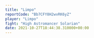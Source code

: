 ```yaml
---
title: "Limpo"
reportCode: "Bb7CFY8H2wvRK6yZ"
player: "Limpo"
fight: "High Astromancer Solarian"
date: 2021-10-27T18:44:38.310000+00:00
---
```

